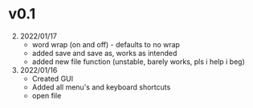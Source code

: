 # v0.1

2. 2022/01/17
   - word wrap (on and off) - defaults to no wrap
   - added save and save as, works as intended
   - added new file function (unstable, barely works, pls i help i beg)
1. 2022/01/16
   - Created GUI
   - Added all menu's and keyboard shortcuts
   - open file
